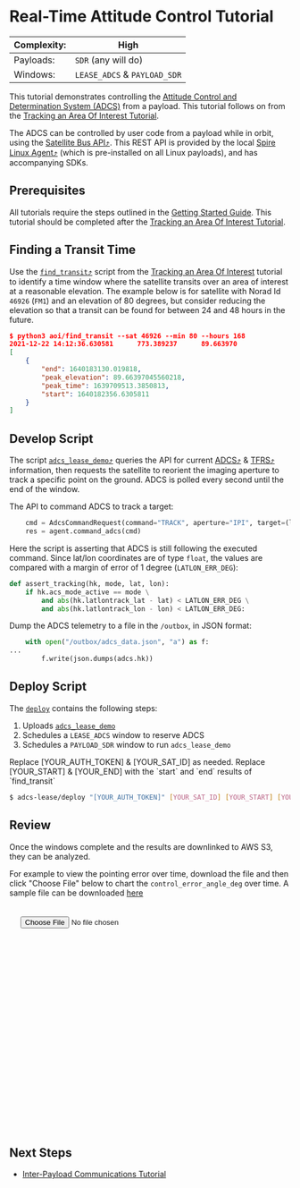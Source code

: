 # Real-Time Attitude Control Tutorial

|Complexity:|High|
|-|-|
|Payloads:|`SDR` (any will do)|
|Windows:|`LEASE_ADCS` & `PAYLOAD_SDR`|

This tutorial demonstrates controlling the [Attitude Control and Determination System (ADCS)](../../AttitudeControl.md) from a payload. This tutorial follows on from the [Tracking an Area Of Interest Tutorial](../aoi/).

The ADCS can be controlled by user code from a payload while in orbit, using the [Satellite Bus API⤴](https://developers.spire.com/satellite-bus-api/). This REST API is provided by the local [Spire Linux Agent⤴](https://developers.spire.com/spire-linux-agent-docs/index.html#spire-linux-agent-introduction) (which is pre-installed on all Linux payloads), and has accompanying SDKs.


## Prerequisites

All tutorials require the steps outlined in the [Getting Started Guide](../../GettingStarted.md). This tutorial should be completed after the [Tracking an Area Of Interest Tutorial](../aoi/#finding-a-transit-time).


## Finding a Transit Time

Use the [`find_transit`⤴](https://github.com/nsat/space-services-user-guide/blob/main/tutorials/aoi/find_transit) script from the [Tracking an Area Of Interest](../aoi/#finding-a-transit-time) tutorial to identify a time window where the satellite transits over an area of interest at a reasonable elevation. The example below is for satellite with Norad Id `46926` (`FM1`) and an elevation of 80 degrees, but consider reducing the elevation so that a transit can be found for between 24 and 48 hours in the future. 

```json
$ python3 aoi/find_transit --sat 46926 --min 80 --hours 168
2021-12-22 14:12:36.630581      773.389237      89.663970
[
    {
        "end": 1640183130.019818,
        "peak_elevation": 89.66397045560218,
        "peak_time": 1639709513.3850813,
        "start": 1640182356.6305811
    }
]
```


## Develop Script

The script [`adcs_lease_demo`⤴](https://github.com/nsat/space-services-user-guide/blob/main/tutorials/adcs-lease/adcs_lease_demo) queries the API for current [ADCS⤴](https://developers.spire.com/satellite-bus-api/index.html#adcs) & [TFRS⤴](https://developers.spire.com/satellite-bus-api/index.html#tfrs) information, then requests the satellite to reorient the imaging aperture to track a specific point on the ground. ADCS is polled every second until the end of the window.


The API to command ADCS to track a target:

```python
    cmd = AdcsCommandRequest(command="TRACK", aperture="IPI", target=(lat, lon))
    res = agent.command_adcs(cmd)
```


Here the script is asserting that ADCS is still following the executed command. Since lat/lon coordinates are of type `float`, the values are compared with a margin of error of 1 degree (`LATLON_ERR_DEG`):

```python
def assert_tracking(hk, mode, lat, lon):
    if hk.acs_mode_active == mode \
        and abs(hk.latlontrack_lat - lat) < LATLON_ERR_DEG \
        and abs(hk.latlontrack_lon - lon) < LATLON_ERR_DEG:
```


Dump the ADCS telemetry to a file in the `/outbox`, in JSON format:

```python
    with open("/outbox/adcs_data.json", "a") as f:
...
        f.write(json.dumps(adcs.hk))
```

## Deploy Script

The [`deploy`](https://github.com/nsat/space-services-user-guide/blob/main/tutorials/adcs-lease/deploy) contains the following steps:

1. Uploads [`adcs_lease_demo`](https://github.com/nsat/space-services-user-guide/blob/main/tutorials/adcs-lease/adcs_lease_demo)
1. Schedules a `LEASE_ADCS` window to reserve ADCS
1. Schedules a `PAYLOAD_SDR` window to run `adcs_lease_demo`

<aside class="notice">Replace [YOUR_AUTH_TOKEN] & [YOUR_SAT_ID] as needed. Replace [YOUR_START] & [YOUR_END] with the `start` and `end` results of `find_transit`</aside>

```bash
$ adcs-lease/deploy "[YOUR_AUTH_TOKEN]" [YOUR_SAT_ID] [YOUR_START] [YOUR_END]
```


## Review

Once the windows complete and the results are downlinked to AWS S3, they can be analyzed.

For example to view the pointing error over time, download the file and then click "Choose File" below to chart the `control_error_angle_deg` over time. A sample file can be downloaded [here](adcs_data.json)


<div style="padding:20px;">
    <script type="text/javascript" src="https://www.gstatic.com/charts/loader.js"></script>
    <input type="file" id="selectFiles" value="Import" /><br />
</div>
<div id="chart" style="width:auto; height:300px; padding:20px;"></div>
<script>

    function loadFile() {
        var files = document.getElementById('selectFiles').files;
        if (files.length <= 0) {
            return false;
        }
        var fr = new FileReader();
        fr.onload = function (e) {
            drawLineChart(JSON.parse(e.target.result));
        }
        fr.readAsText(files.item(0));
    }
    document.getElementById('selectFiles').onchange = loadFile;

    function drawLineChart(data) {
        var dt = new google.visualization.DataTable();
        dt.addColumn('datetime', 'Time');
        dt.addColumn('number', 'Pointing Error (Degrees)');

        for (const value of data) {
            dt.addRow([new Date(value.unix_timestamp * 1000), value.control_error_angle_deg]);
        }

        var options = {
            title: 'ADCS Pointing Error',
            hAxis: { format: 'HH:mm:ss' },
            legend: { position: 'bottom', textStyle: { color: '#555', fontSize: 14 } }
        };

        var chart = new google.visualization.LineChart(document.getElementById('chart'));
        chart.draw(dt, options);
    }
    google.charts.load('visualization', { packages: ['corechart'] });
</script>



## Next Steps

 - [Inter-Payload Communications Tutorial](../ipc/)
